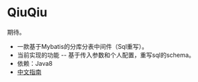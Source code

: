 # QiuQiu
期待。
* 一款基于Mybatis的分库分表中间件（Sql重写）。
* 当前实现的功能 -- 基于传入参数和个人配置，重写sql的schema。
* 依赖：Java8
* [中文指南](/wiki)
